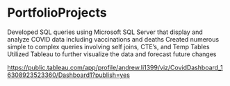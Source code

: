 # PortfolioProjects
Developed SQL queries using Microsoft SQL Server that display and analyze COVID data including vaccinations and deaths
Created numerous simple to complex queries involving self joins, CTE’s, and Temp Tables
Utilized Tableau to further visualize the data and forecast future changes

https://public.tableau.com/app/profile/andrew.li1399/viz/CovidDashboard_16308923523360/Dashboard1?publish=yes
